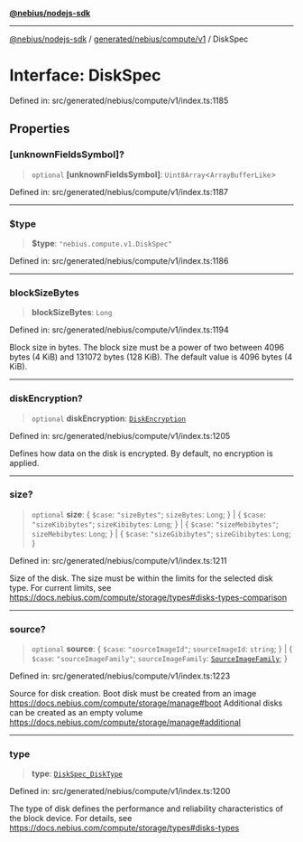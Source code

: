 [**@nebius/nodejs-sdk**](../../../../../README.md)

***

[@nebius/nodejs-sdk](../../../../../README.md) / [generated/nebius/compute/v1](../README.md) / DiskSpec

# Interface: DiskSpec

Defined in: src/generated/nebius/compute/v1/index.ts:1185

## Properties

### \[unknownFieldsSymbol\]?

> `optional` **\[unknownFieldsSymbol\]**: `Uint8Array`\<`ArrayBufferLike`\>

Defined in: src/generated/nebius/compute/v1/index.ts:1187

***

### $type

> **$type**: `"nebius.compute.v1.DiskSpec"`

Defined in: src/generated/nebius/compute/v1/index.ts:1186

***

### blockSizeBytes

> **blockSizeBytes**: `Long`

Defined in: src/generated/nebius/compute/v1/index.ts:1194

Block size in bytes.
 The block size must be a power of two between 4096 bytes (4 KiB) and 131072 bytes (128 KiB).
 The default value is 4096 bytes (4 KiB).

***

### diskEncryption?

> `optional` **diskEncryption**: [`DiskEncryption`](DiskEncryption.md)

Defined in: src/generated/nebius/compute/v1/index.ts:1205

Defines how data on the disk is encrypted. By default, no encryption is applied.

***

### size?

> `optional` **size**: \{ `$case`: `"sizeBytes"`; `sizeBytes`: `Long`; \} \| \{ `$case`: `"sizeKibibytes"`; `sizeKibibytes`: `Long`; \} \| \{ `$case`: `"sizeMebibytes"`; `sizeMebibytes`: `Long`; \} \| \{ `$case`: `"sizeGibibytes"`; `sizeGibibytes`: `Long`; \}

Defined in: src/generated/nebius/compute/v1/index.ts:1211

Size of the disk. The size must be within the limits for the selected disk type.
 For current limits, see https://docs.nebius.com/compute/storage/types#disks-types-comparison

***

### source?

> `optional` **source**: \{ `$case`: `"sourceImageId"`; `sourceImageId`: `string`; \} \| \{ `$case`: `"sourceImageFamily"`; `sourceImageFamily`: [`SourceImageFamily`](SourceImageFamily.md); \}

Defined in: src/generated/nebius/compute/v1/index.ts:1223

Source for disk creation.
 Boot disk must be created from an image https://docs.nebius.com/compute/storage/manage#boot
 Additional disks can be created as an empty volume https://docs.nebius.com/compute/storage/manage#additional

***

### type

> **type**: [`DiskSpec_DiskType`](../type-aliases/DiskSpec_DiskType.md)

Defined in: src/generated/nebius/compute/v1/index.ts:1200

The type of disk defines the performance and reliability characteristics of the block device.
 For details, see https://docs.nebius.com/compute/storage/types#disks-types
